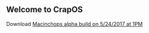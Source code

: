## Welcome to CrapOS
Download
[Macinchops alpha build on 5/24/2017 at 1PM](https://drive.google.com/open?id=0B_y7ytAmGJ7LX1pjR0pKb2hfTkU)

